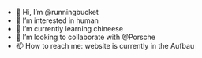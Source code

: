- 👋 Hi, I’m @runningbucket
- 👀 I’m interested in human
- 🌱 I’m currently learning chineese
- 💞️ I’m looking to collaborate with @Porsche
- 📫 How to reach me: website is currently in the Aufbau

<!---
runningbucket/runningbucket is a ✨ special ✨ repository because its `README.md` (this file) appears on your GitHub profile.
You can click the Preview link to take a look at your changes.
--->
